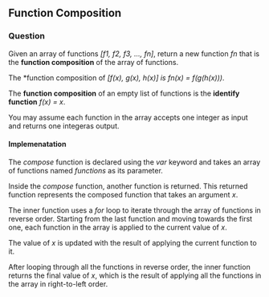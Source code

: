 ## Function Composition

### Question

Given an array of functions *[f1, f2, f3, ..., fn]*,
return a new function *fn* that is the **function composition** of the array of functions.

The *function composition of *[f(x), g(x), h(x)] is fn(x) = f(g(h(x)))*.

The **function composition** of an empty list of functions is the **identify function** *f(x) = x*.

You may assume each function in the array accepts one integer as input and returns one integeras output.

#### Implemenatation

The *compose* function is declared using the *var* keyword and takes an array of functions named *functions* as its parameter.

Inside the *compose* function, another function is returned. This returned function represents the composed function that takes an argument *x*.

The inner function uses a *for* loop to iterate through the array of functions in reverse order. Starting from the last function and moving towards the first one, each function in the array is applied to the current value of *x*.

The value of *x* is updated with the result of applying the current function to it.

After looping through all the functions in reverse order, the inner function returns the final value of *x*, which is the result of applying all the functions in the array in right-to-left order.